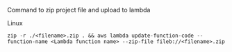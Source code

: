 Command to zip project file and upload to lambda

Linux

```
zip -r ./<filename>.zip . && aws lambda update-function-code --function-name <Lambda function name> --zip-file fileb://<filename>.zip

```
